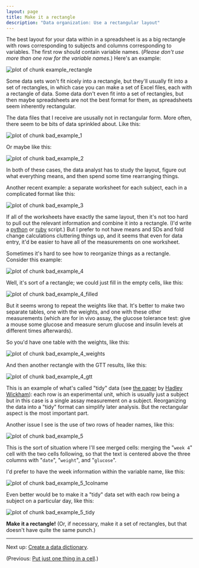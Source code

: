 ```yaml
---
layout: page
title: Make it a rectangle
description: "Data organization: Use a rectangular layout"
---
```





The best layout for your data within in a spreadsheet is as a big
rectangle with rows corresponding to subjects and columns
corresponding to variables. The first row should contain variable
names. (*Please don't use more than one row for the variable names.*)
Here's an example:

![plot of chunk example_rectangle](Figs/rectangle-example_rectangle-1.svg) 

Some data sets won't fit nicely into a rectangle, but they'll usually
fit into a set of rectangles, in which case you can make a set of Excel files,
each with a rectangle of data. Some data don't even fit into a set of
rectangles, but then maybe spreadsheets are not the best format for
them, as spreadsheets seem inherently rectangular.

The data files that I receive are ususally not in rectangular
form. More often, there seem to be bits of data sprinkled about.
Like this:

![plot of chunk bad_example_1](Figs/rectangle-bad_example_1-1.svg) 

Or maybe like this:

![plot of chunk bad_example_2](Figs/rectangle-bad_example_2-1.svg) 

In both of these cases, the data analyst has to study the layout, figure out
what everything means, and then spend some time rearranging things.

Another recent example: a separate worksheet for each subject, each in
a complicated format like this:

![plot of chunk bad_example_3](Figs/rectangle-bad_example_3-1.svg) 

If all of the worksheets have exactly the same layout, then it's not
too hard to pull out the relevant information and combine it into a
rectangle. (I'd write a [python](https://www.python.org) or
[ruby](https://www.ruby-lang.org) script.) But I prefer to not have
means and SDs and fold change calculations cluttering things up, and
it seems that even for data entry, it'd be easier to have all of the
measurements on one worksheet.

Sometimes it's hard to see how to reorganize things as a
rectangle. Consider this example:

![plot of chunk bad_example_4](Figs/rectangle-bad_example_4-1.svg) 

Well, it's sort of a rectangle; we could just fill in the empty cells,
like this:

![plot of chunk bad_example_4_filled](Figs/rectangle-bad_example_4_filled-1.svg) 

But it seems wrong to repeat the weights like that. It's better to
make two separate tables, one with the weights, and one with these
other measurements (which are for in vivo assay, the glucose tolerance
test: give a mouse some glucose and measure serum glucose and insulin
levels at different times afterwards).

So you'd have one table with the weights, like this:

![plot of chunk bad_example_4_weights](Figs/rectangle-bad_example_4_weights-1.svg) 

And then another rectangle with the GTT results, like this:

![plot of chunk bad_example_4_gtt](Figs/rectangle-bad_example_4_gtt-1.svg) 

This is an example of what's called "tidy" data (see [the paper](http://www.jstatsoft.org/v59/i10/paper) by
[Hadley Wickham](http://had.co.nz/)): each row is an experimental
unit, which is usually just a subject but in this case is a single
assay measurement on a subject. Reorganizing the data into a "tidy"
format can simplify later analysis. But the rectangular aspect is the
most important part.

Another issue I see is the use of two rows of header names, like this:

![plot of chunk bad_example_5](Figs/rectangle-bad_example_5-1.svg) 

This is the sort of situation where I'll see merged cells: merging the
"`week 4`" cell with the two cells following, so that the text is
centered above the three columns with "`date`", "`weight`", and
"`glucose`".

I'd prefer to have the week information within the variable name, like
this:

![plot of chunk bad_example_5_1colname](Figs/rectangle-bad_example_5_1colname-1.svg) 



Even better would be to make it a "tidy" data set
with each row being a subject on a
particular day, like this:

![plot of chunk bad_example_5_tidy](Figs/rectangle-bad_example_5_tidy-1.svg) 

**Make it a rectangle!** (Or, if necessary, make it a set of
  rectangles, but that doesn't have quite the same punch.)

---

Next up: [Create a data dictionary](dictionary.html).

(Previous: [Put just one thing in a cell](one_thing_per_cell.html).)
